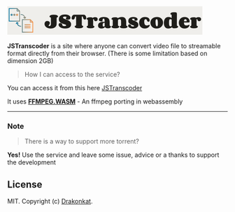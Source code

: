![JSTranscoder](src/asset/default-noborder.svg)


**JSTranscoder** is a site where anyone can convert video file to streamable format directly from their browser. (There is some limitation based on dimension 2GB)

> How I can access to the service?

You can access it from this here [JSTranscoder](https://tndsite.gitlab.io/react-video-transcoder/)


It uses **[FFMPEG.WASM](https://ffmpegwasm.netlify.app/)** - An ffmpeg porting in webassembly


---

### Note

> There is a way to support more torrent?

**Yes!** Use the service and leave some issue, advice or a thanks to support the development

## License

MIT. Copyright (c) [Drakonkat](https://gitlab.com/tndsite/quix-player/-/blob/master/LICENSE).
